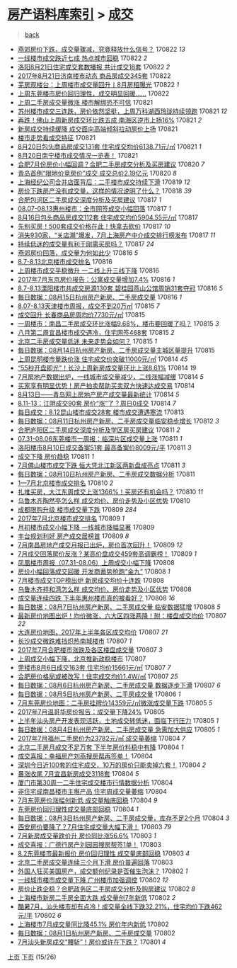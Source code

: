 [房产语料库索引](../../README.md)  > [成交](成交.md)
====
> [back](../README.md)

- [燕郊房价下跌，成交量骤减，究竟释放什么信号？](http://jkwz.applinzi.com/ittc/7004590943712576529.html#%E7%87%95%E9%83%8A%E6%88%BF%E4%BB%B7%E4%B8%8B%E8%B7%8C%EF%BC%8C%E6%88%90%E4%BA%A4%E9%87%8F%E9%AA%A4%E5%87%8F%EF%BC%8C%E7%A9%B6%E7%AB%9F%E9%87%8A%E6%94%BE%E4%BB%80%E4%B9%88%E4%BF%A1%E5%8F%B7%EF%BC%9F) 170822 *13* 
- [一线楼市成交跌近七成 热点城市回稳](http://jkwz.applinzi.com/ittc/7004586806417556497.html#%E4%B8%80%E7%BA%BF%E6%A5%BC%E5%B8%82%E6%88%90%E4%BA%A4%E8%B7%8C%E8%BF%91%E4%B8%83%E6%88%90+%E7%83%AD%E7%82%B9%E5%9F%8E%E5%B8%82%E5%9B%9E%E7%A8%B3) 170822 *2* 
- [洛阳8月21日住宅成交套数播报 共计成交18套](http://jkwz.applinzi.com/ittc/7004576062988878864.html#%E6%B4%9B%E9%98%B38%E6%9C%8821%E6%97%A5%E4%BD%8F%E5%AE%85%E6%88%90%E4%BA%A4%E5%A5%97%E6%95%B0%E6%92%AD%E6%8A%A5+%E5%85%B1%E8%AE%A1%E6%88%90%E4%BA%A418%E5%A5%97) 170822 *2* 
- [2017年8月21日济南楼市动态 商品房成交345套](http://jkwz.applinzi.com/ittc/7004552253036561424.html#2017%E5%B9%B48%E6%9C%8821%E6%97%A5%E6%B5%8E%E5%8D%97%E6%A5%BC%E5%B8%82%E5%8A%A8%E6%80%81+%E5%95%86%E5%93%81%E6%88%BF%E6%88%90%E4%BA%A4345%E5%A5%97) 170822  
- [芜房观楼台：上周楼市成交量回升丨8月房租曝光](http://jkwz.applinzi.com/ittc/7004541742337229840.html#%E8%8A%9C%E6%88%BF%E8%A7%82%E6%A5%BC%E5%8F%B0%EF%BC%9A%E4%B8%8A%E5%91%A8%E6%A5%BC%E5%B8%82%E6%88%90%E4%BA%A4%E9%87%8F%E5%9B%9E%E5%8D%87%E4%B8%A88%E6%9C%88%E6%88%BF%E7%A7%9F%E6%9B%9D%E5%85%89) 170822 *1* 
- [上周东莞楼市房价回归理性，成交明显回暖……](http://jkwz.applinzi.com/ittc/7004456074579804945.html#%E4%B8%8A%E5%91%A8%E4%B8%9C%E8%8E%9E%E6%A5%BC%E5%B8%82%E6%88%BF%E4%BB%B7%E5%9B%9E%E5%BD%92%E7%90%86%E6%80%A7%EF%BC%8C%E6%88%90%E4%BA%A4%E6%98%8E%E6%98%BE%E5%9B%9E%E6%9A%96%E2%80%A6%E2%80%A6) 170822  
- [上周二手房成交量微涨 楼市解绑恐不可信](http://jkwz.applinzi.com/ittc/7004327722531423248.html#%E4%B8%8A%E5%91%A8%E4%BA%8C%E6%89%8B%E6%88%BF%E6%88%90%E4%BA%A4%E9%87%8F%E5%BE%AE%E6%B6%A8+%E6%A5%BC%E5%B8%82%E8%A7%A3%E7%BB%91%E6%81%90%E4%B8%8D%E5%8F%AF%E4%BF%A1) 170821  
- [苏州楼市成交三连跌，房价依然坚挺，上周万科湖西玲珑持续领跑](http://jkwz.applinzi.com/ittc/7004307700975141904.html#%E8%8B%8F%E5%B7%9E%E6%A5%BC%E5%B8%82%E6%88%90%E4%BA%A4%E4%B8%89%E8%BF%9E%E8%B7%8C%EF%BC%8C%E6%88%BF%E4%BB%B7%E4%BE%9D%E7%84%B6%E5%9D%9A%E6%8C%BA%EF%BC%8C%E4%B8%8A%E5%91%A8%E4%B8%87%E7%A7%91%E6%B9%96%E8%A5%BF%E7%8E%B2%E7%8F%91%E6%8C%81%E7%BB%AD%E9%A2%86%E8%B7%91) 170821 *12* 
- [再跌！佛山上周新房成交环比跌五成 南海区逆市上扬16%](http://jkwz.applinzi.com/ittc/7004302791932380176.html#%E5%86%8D%E8%B7%8C%EF%BC%81%E4%BD%9B%E5%B1%B1%E4%B8%8A%E5%91%A8%E6%96%B0%E6%88%BF%E6%88%90%E4%BA%A4%E7%8E%AF%E6%AF%94%E8%B7%8C%E4%BA%94%E6%88%90+%E5%8D%97%E6%B5%B7%E5%8C%BA%E9%80%86%E5%B8%82%E4%B8%8A%E6%89%AC16%25) 170821 *2* 
- [新房成交持续缓降 成交面向高端倾斜拉动房价上扬](http://jkwz.applinzi.com/ittc/7004216918779888656.html#%E6%96%B0%E6%88%BF%E6%88%90%E4%BA%A4%E6%8C%81%E7%BB%AD%E7%BC%93%E9%99%8D+%E6%88%90%E4%BA%A4%E9%9D%A2%E5%90%91%E9%AB%98%E7%AB%AF%E5%80%BE%E6%96%9C%E6%8B%89%E5%8A%A8%E6%88%BF%E4%BB%B7%E4%B8%8A%E6%89%AC) 170821  
- [楼市走势看成交特征](http://jkwz.applinzi.com/ittc/7004216589300532241.html#%E6%A5%BC%E5%B8%82%E8%B5%B0%E5%8A%BF%E7%9C%8B%E6%88%90%E4%BA%A4%E7%89%B9%E5%BE%81) 170821  
- [8月20日包头商品房成交131套 住宅成交均价6138.71元/㎡](http://jkwz.applinzi.com/ittc/7004196465038328849.html#8%E6%9C%8820%E6%97%A5%E5%8C%85%E5%A4%B4%E5%95%86%E5%93%81%E6%88%BF%E6%88%90%E4%BA%A4131%E5%A5%97+%E4%BD%8F%E5%AE%85%E6%88%90%E4%BA%A4%E5%9D%87%E4%BB%B76138.71%E5%85%83%2F%E3%8E%A1) 170821 *1* 
- [8月20日南宁楼市成交情况一览表！](http://jkwz.applinzi.com/ittc/7004189137073341457.html#8%E6%9C%8820%E6%97%A5%E5%8D%97%E5%AE%81%E6%A5%BC%E5%B8%82%E6%88%90%E4%BA%A4%E6%83%85%E5%86%B5%E4%B8%80%E8%A7%88%E8%A1%A8%EF%BC%81) 170821  
- [合肥7月份房价小幅回调？合肥二手房成交分析及买房建议](http://jkwz.applinzi.com/ittc/7003947809047577617.html#%E5%90%88%E8%82%A57%E6%9C%88%E4%BB%BD%E6%88%BF%E4%BB%B7%E5%B0%8F%E5%B9%85%E5%9B%9E%E8%B0%83%EF%BC%9F%E5%90%88%E8%82%A5%E4%BA%8C%E6%89%8B%E6%88%BF%E6%88%90%E4%BA%A4%E5%88%86%E6%9E%90%E5%8F%8A%E4%B9%B0%E6%88%BF%E5%BB%BA%E8%AE%AE) 170820 *7* 
- [青岛首例“限地价竞房价”成交 成交总价2.19亿元](http://jkwz.applinzi.com/ittc/7003806505089106960.html#%E9%9D%92%E5%B2%9B%E9%A6%96%E4%BE%8B%E2%80%9C%E9%99%90%E5%9C%B0%E4%BB%B7%E7%AB%9E%E6%88%BF%E4%BB%B7%E2%80%9D%E6%88%90%E4%BA%A4+%E6%88%90%E4%BA%A4%E6%80%BB%E4%BB%B72.19%E4%BA%BF%E5%85%83) 170820 *8* 
- [上海经纪公司合并店面背后：二手楼市成交持续下滑](http://jkwz.applinzi.com/ittc/7003393462949643280.html#%E4%B8%8A%E6%B5%B7%E7%BB%8F%E7%BA%AA%E5%85%AC%E5%8F%B8%E5%90%88%E5%B9%B6%E5%BA%97%E9%9D%A2%E8%83%8C%E5%90%8E%EF%BC%9A%E4%BA%8C%E6%89%8B%E6%A5%BC%E5%B8%82%E6%88%90%E4%BA%A4%E6%8C%81%E7%BB%AD%E4%B8%8B%E6%BB%91) 170819 *12* 
- [房价下跌房产没有成交量，这样的情况说明了什么？](http://jkwz.applinzi.com/ittc/7003195132286075920.html#%E6%88%BF%E4%BB%B7%E4%B8%8B%E8%B7%8C%E6%88%BF%E4%BA%A7%E6%B2%A1%E6%9C%89%E6%88%90%E4%BA%A4%E9%87%8F%EF%BC%8C%E8%BF%99%E6%A0%B7%E7%9A%84%E6%83%85%E5%86%B5%E8%AF%B4%E6%98%8E%E4%BA%86%E4%BB%80%E4%B9%88%EF%BC%9F) 170818 *39* 
- [合肥包河区二手房成交深度分析及买房建议](http://jkwz.applinzi.com/ittc/7002800979454723088.html#%E5%90%88%E8%82%A5%E5%8C%85%E6%B2%B3%E5%8C%BA%E4%BA%8C%E6%89%8B%E6%88%BF%E6%88%90%E4%BA%A4%E6%B7%B1%E5%BA%A6%E5%88%86%E6%9E%90%E5%8F%8A%E4%B9%B0%E6%88%BF%E5%BB%BA%E8%AE%AE) 170817 *1* 
- [08.07-08.13惠州楼市：全市网签成交小幅回落](http://jkwz.applinzi.com/ittc/7002792954903921680.html#08.07-08.13%E6%83%A0%E5%B7%9E%E6%A5%BC%E5%B8%82%EF%BC%9A%E5%85%A8%E5%B8%82%E7%BD%91%E7%AD%BE%E6%88%90%E4%BA%A4%E5%B0%8F%E5%B9%85%E5%9B%9E%E8%90%BD) 170817 *1* 
- [8月16日包头商品房成交112套 住宅成交均价5904.55元/㎡](http://jkwz.applinzi.com/ittc/7002718649411175441.html#8%E6%9C%8816%E6%97%A5%E5%8C%85%E5%A4%B4%E5%95%86%E5%93%81%E6%88%BF%E6%88%90%E4%BA%A4112%E5%A5%97+%E4%BD%8F%E5%AE%85%E6%88%90%E4%BA%A4%E5%9D%87%E4%BB%B75904.55%E5%85%83%2F%E3%8E%A1) 170817  
- [先别买房！500套成交价格在此！快拿去砍价](http://jkwz.applinzi.com/ittc/7002705567720932368.html#%E5%85%88%E5%88%AB%E4%B9%B0%E6%88%BF%EF%BC%81500%E5%A5%97%E6%88%90%E4%BA%A4%E4%BB%B7%E6%A0%BC%E5%9C%A8%E6%AD%A4%EF%BC%81%E5%BF%AB%E6%8B%BF%E5%8E%BB%E7%A0%8D%E4%BB%B7) 170817 *10* 
- [消失930家，“关店潮”爆发，7月上海房产中介成交排行榜发布](http://jkwz.applinzi.com/ittc/7002705009748476944.html#%E6%B6%88%E5%A4%B1930%E5%AE%B6%EF%BC%8C%E2%80%9C%E5%85%B3%E5%BA%97%E6%BD%AE%E2%80%9D%E7%88%86%E5%8F%91%EF%BC%8C7%E6%9C%88%E4%B8%8A%E6%B5%B7%E6%88%BF%E4%BA%A7%E4%B8%AD%E4%BB%8B%E6%88%90%E4%BA%A4%E6%8E%92%E8%A1%8C%E6%A6%9C%E5%8F%91%E5%B8%83) 170817 *11* 
- [持续低迷的成交量有利于刚需买房吗？](http://jkwz.applinzi.com/ittc/7002641278855283728.html#%E6%8C%81%E7%BB%AD%E4%BD%8E%E8%BF%B7%E7%9A%84%E6%88%90%E4%BA%A4%E9%87%8F%E6%9C%89%E5%88%A9%E4%BA%8E%E5%88%9A%E9%9C%80%E4%B9%B0%E6%88%BF%E5%90%97%EF%BC%9F) 170817 *24* 
- [燕郊房价回落，成交量为何如此少](http://jkwz.applinzi.com/ittc/7002512715946656784.html#%E7%87%95%E9%83%8A%E6%88%BF%E4%BB%B7%E5%9B%9E%E8%90%BD%EF%BC%8C%E6%88%90%E4%BA%A4%E9%87%8F%E4%B8%BA%E4%BD%95%E5%A6%82%E6%AD%A4%E5%B0%91) 170816 *5* 
- [8.7-8.13北京楼市成交排名](http://jkwz.applinzi.com/ittc/7002435483756659728.html#8.7-8.13%E5%8C%97%E4%BA%AC%E6%A5%BC%E5%B8%82%E6%88%90%E4%BA%A4%E6%8E%92%E5%90%8D) 170816  
- [上周楼市成交平稳微升 一二线上升三线下降](http://jkwz.applinzi.com/ittc/7002434863259714577.html#%E4%B8%8A%E5%91%A8%E6%A5%BC%E5%B8%82%E6%88%90%E4%BA%A4%E5%B9%B3%E7%A8%B3%E5%BE%AE%E5%8D%87+%E4%B8%80%E4%BA%8C%E7%BA%BF%E4%B8%8A%E5%8D%87%E4%B8%89%E7%BA%BF%E4%B8%8B%E9%99%8D) 170816  
- [2017年7月东京房价报告：公寓成交量增加7.4%](http://jkwz.applinzi.com/ittc/7002417335586259985.html#2017%E5%B9%B47%E6%9C%88%E4%B8%9C%E4%BA%AC%E6%88%BF%E4%BB%B7%E6%8A%A5%E5%91%8A%EF%BC%9A%E5%85%AC%E5%AF%93%E6%88%90%E4%BA%A4%E9%87%8F%E5%A2%9E%E5%8A%A07.4%25) 170816 *1* 
- [8.7-8.13溧阳楼市共成交房源130套 碧桂园燕山公馆周销31套夺冠](http://jkwz.applinzi.com/ittc/7002397480338326545.html#8.7-8.13%E6%BA%A7%E9%98%B3%E6%A5%BC%E5%B8%82%E5%85%B1%E6%88%90%E4%BA%A4%E6%88%BF%E6%BA%90130%E5%A5%97+%E7%A2%A7%E6%A1%82%E5%9B%AD%E7%87%95%E5%B1%B1%E5%85%AC%E9%A6%86%E5%91%A8%E9%94%8031%E5%A5%97%E5%A4%BA%E5%86%A0) 170816 *5* 
- [每日数据：08月15日杭州房产新房、二手房成交量](http://jkwz.applinzi.com/ittc/7002185136790307857.html#%E6%AF%8F%E6%97%A5%E6%95%B0%E6%8D%AE%EF%BC%9A08%E6%9C%8815%E6%97%A5%E6%9D%AD%E5%B7%9E%E6%88%BF%E4%BA%A7%E6%96%B0%E6%88%BF%E3%80%81%E4%BA%8C%E6%89%8B%E6%88%BF%E6%88%90%E4%BA%A4%E9%87%8F) 170816 *1* 
- [8.07-8.13天津楼市周报，成交不到20万㎡](http://jkwz.applinzi.com/ittc/7002068701787194385.html#8.07-8.13%E5%A4%A9%E6%B4%A5%E6%A5%BC%E5%B8%82%E5%91%A8%E6%8A%A5%EF%BC%8C%E6%88%90%E4%BA%A4%E4%B8%8D%E5%88%B020%E4%B8%87%E3%8E%A1) 170815 *7* 
- [成交回升 长春商品房周均价7730元/㎡](http://jkwz.applinzi.com/ittc/7002052042141729809.html#%E6%88%90%E4%BA%A4%E5%9B%9E%E5%8D%87+%E9%95%BF%E6%98%A5%E5%95%86%E5%93%81%E6%88%BF%E5%91%A8%E5%9D%87%E4%BB%B77730%E5%85%83%2F%E3%8E%A1) 170815  
- [一周楼市：南昌二手房成交环比涨幅9.68%，楼市要回暖了吗？](http://jkwz.applinzi.com/ittc/7001970475851596816.html#%E4%B8%80%E5%91%A8%E6%A5%BC%E5%B8%82%EF%BC%9A%E5%8D%97%E6%98%8C%E4%BA%8C%E6%89%8B%E6%88%BF%E6%88%90%E4%BA%A4%E7%8E%AF%E6%AF%94%E6%B6%A8%E5%B9%859.68%25%EF%BC%8C%E6%A5%BC%E5%B8%82%E8%A6%81%E5%9B%9E%E6%9A%96%E4%BA%86%E5%90%97%EF%BC%9F) 170815 *3* 
- [八月第二周宜昌楼市成交遇冷，住宅网签468套](http://jkwz.applinzi.com/ittc/7001960006839436305.html#%E5%85%AB%E6%9C%88%E7%AC%AC%E4%BA%8C%E5%91%A8%E5%AE%9C%E6%98%8C%E6%A5%BC%E5%B8%82%E6%88%90%E4%BA%A4%E9%81%87%E5%86%B7%EF%BC%8C%E4%BD%8F%E5%AE%85%E7%BD%91%E7%AD%BE468%E5%A5%97) 170815 *2* 
- [北京二手房成交量低迷 未来走势会如何？](http://jkwz.applinzi.com/ittc/7001958482021188624.html#%E5%8C%97%E4%BA%AC%E4%BA%8C%E6%89%8B%E6%88%BF%E6%88%90%E4%BA%A4%E9%87%8F%E4%BD%8E%E8%BF%B7+%E6%9C%AA%E6%9D%A5%E8%B5%B0%E5%8A%BF%E4%BC%9A%E5%A6%82%E4%BD%95%EF%BC%9F) 170815 *1* 
- [每日数据：08月14日杭州房产新房、二手房成交量主城区量提升](http://jkwz.applinzi.com/ittc/7001814824936539153.html#%E6%AF%8F%E6%97%A5%E6%95%B0%E6%8D%AE%EF%BC%9A08%E6%9C%8814%E6%97%A5%E6%9D%AD%E5%B7%9E%E6%88%BF%E4%BA%A7%E6%96%B0%E6%88%BF%E3%80%81%E4%BA%8C%E6%89%8B%E6%88%BF%E6%88%90%E4%BA%A4%E9%87%8F%E4%B8%BB%E5%9F%8E%E5%8C%BA%E9%87%8F%E6%8F%90%E5%8D%87) 170815  
- [上周昆明楼市量跌价涨 住宅成交价突破11000元/㎡](http://jkwz.applinzi.com/ittc/7001715805967090704.html#%E4%B8%8A%E5%91%A8%E6%98%86%E6%98%8E%E6%A5%BC%E5%B8%82%E9%87%8F%E8%B7%8C%E4%BB%B7%E6%B6%A8+%E4%BD%8F%E5%AE%85%E6%88%90%E4%BA%A4%E4%BB%B7%E7%AA%81%E7%A0%B411000%E5%85%83%2F%E3%8E%A1) 170814 *45* 
- [“55秒开盘即光”！长沙上周新房成交量环比上涨8.61%](http://jkwz.applinzi.com/ittc/7001714274895135761.html#%E2%80%9C55%E7%A7%92%E5%BC%80%E7%9B%98%E5%8D%B3%E5%85%89%E2%80%9D%EF%BC%81%E9%95%BF%E6%B2%99%E4%B8%8A%E5%91%A8%E6%96%B0%E6%88%BF%E6%88%90%E4%BA%A4%E9%87%8F%E7%8E%AF%E6%AF%94%E4%B8%8A%E6%B6%A88.61%25) 170814 *19* 
- [7月房地产数据出炉，一线城市成交量减少，二线涨幅减缓](http://jkwz.applinzi.com/ittc/7001706275929588752.html#7%E6%9C%88%E6%88%BF%E5%9C%B0%E4%BA%A7%E6%95%B0%E6%8D%AE%E5%87%BA%E7%82%89%EF%BC%8C%E4%B8%80%E7%BA%BF%E5%9F%8E%E5%B8%82%E6%88%90%E4%BA%A4%E9%87%8F%E5%87%8F%E5%B0%91%EF%BC%8C%E4%BA%8C%E7%BA%BF%E6%B6%A8%E5%B9%85%E5%87%8F%E7%BC%93) 170814 *5* 
- [买家享有明显优势！房产拍卖帮助买卖双方快速达成交易](http://jkwz.applinzi.com/ittc/7001702908427764753.html#%E4%B9%B0%E5%AE%B6%E4%BA%AB%E6%9C%89%E6%98%8E%E6%98%BE%E4%BC%98%E5%8A%BF%EF%BC%81%E6%88%BF%E4%BA%A7%E6%8B%8D%E5%8D%96%E5%B8%AE%E5%8A%A9%E4%B9%B0%E5%8D%96%E5%8F%8C%E6%96%B9%E5%BF%AB%E9%80%9F%E8%BE%BE%E6%88%90%E4%BA%A4%E6%98%93) 170814  
- [8月13日——青岛网上房地产房产成交量最新统计](http://jkwz.applinzi.com/ittc/7001625256908030993.html#8%E6%9C%8813%E6%97%A5%E2%80%94%E2%80%94%E9%9D%92%E5%B2%9B%E7%BD%91%E4%B8%8A%E6%88%BF%E5%9C%B0%E4%BA%A7%E6%88%BF%E4%BA%A7%E6%88%90%E4%BA%A4%E9%87%8F%E6%9C%80%E6%96%B0%E7%BB%9F%E8%AE%A1) 170814 *5* 
- [8.11-13：江阴成交90套 房价“涨”了？周日0成交](http://jkwz.applinzi.com/ittc/7001590411653809168.html#8.11-13%EF%BC%9A%E6%B1%9F%E9%98%B4%E6%88%90%E4%BA%A490%E5%A5%97+%E6%88%BF%E4%BB%B7%E2%80%9C%E6%B6%A8%E2%80%9D%E4%BA%86%EF%BC%9F%E5%91%A8%E6%97%A50%E6%88%90%E4%BA%A4) 170814 *7* 
- [每日成交：8.12昆山楼市成交28套 楼市成交遭遇寒流](http://jkwz.applinzi.com/ittc/7001177972621706256.html#%E6%AF%8F%E6%97%A5%E6%88%90%E4%BA%A4%EF%BC%9A8.12%E6%98%86%E5%B1%B1%E6%A5%BC%E5%B8%82%E6%88%90%E4%BA%A428%E5%A5%97+%E6%A5%BC%E5%B8%82%E6%88%90%E4%BA%A4%E9%81%AD%E9%81%87%E5%AF%92%E6%B5%81) 170813  
- [每日数据：08月11日杭州房产新房、二手房成交量临安稳步增长](http://jkwz.applinzi.com/ittc/7000701323207771153.html#%E6%AF%8F%E6%97%A5%E6%95%B0%E6%8D%AE%EF%BC%9A08%E6%9C%8811%E6%97%A5%E6%9D%AD%E5%B7%9E%E6%88%BF%E4%BA%A7%E6%96%B0%E6%88%BF%E3%80%81%E4%BA%8C%E6%89%8B%E6%88%BF%E6%88%90%E4%BA%A4%E9%87%8F%E4%B8%B4%E5%AE%89%E7%A8%B3%E6%AD%A5%E5%A2%9E%E9%95%BF) 170812 *3* 
- [合肥庐阳区二手房成交深度分析及学区房买房建议](http://jkwz.applinzi.com/ittc/7000594038083027984.html#%E5%90%88%E8%82%A5%E5%BA%90%E9%98%B3%E5%8C%BA%E4%BA%8C%E6%89%8B%E6%88%BF%E6%88%90%E4%BA%A4%E6%B7%B1%E5%BA%A6%E5%88%86%E6%9E%90%E5%8F%8A%E5%AD%A6%E5%8C%BA%E6%88%BF%E4%B9%B0%E6%88%BF%E5%BB%BA%E8%AE%AE) 170811 *2* 
- [07.31-08.06东莞楼市一周报：临深片区成交量上涨](http://jkwz.applinzi.com/ittc/7000550154472784913.html#07.31-08.06%E4%B8%9C%E8%8E%9E%E6%A5%BC%E5%B8%82%E4%B8%80%E5%91%A8%E6%8A%A5%EF%BC%9A%E4%B8%B4%E6%B7%B1%E7%89%87%E5%8C%BA%E6%88%90%E4%BA%A4%E9%87%8F%E4%B8%8A%E6%B6%A8) 170811 *1* 
- [洛阳楼市8月10日成交备案51套 最高备案价8009元/平](http://jkwz.applinzi.com/ittc/7000488457406006288.html#%E6%B4%9B%E9%98%B3%E6%A5%BC%E5%B8%828%E6%9C%8810%E6%97%A5%E6%88%90%E4%BA%A4%E5%A4%87%E6%A1%8851%E5%A5%97+%E6%9C%80%E9%AB%98%E5%A4%87%E6%A1%88%E4%BB%B78009%E5%85%83%2F%E5%B9%B3) 170811 *3* 
- [成交下降 房价趋稳](http://jkwz.applinzi.com/ittc/7000456824011375633.html#%E6%88%90%E4%BA%A4%E4%B8%8B%E9%99%8D+%E6%88%BF%E4%BB%B7%E8%B6%8B%E7%A8%B3) 170811 *1* 
- [7月佛山楼市成交下跌 恒大凭北江新区两新盘成亮点](http://jkwz.applinzi.com/ittc/7000448578286519313.html#7%E6%9C%88%E4%BD%9B%E5%B1%B1%E6%A5%BC%E5%B8%82%E6%88%90%E4%BA%A4%E4%B8%8B%E8%B7%8C+%E6%81%92%E5%A4%A7%E5%87%AD%E5%8C%97%E6%B1%9F%E6%96%B0%E5%8C%BA%E4%B8%A4%E6%96%B0%E7%9B%98%E6%88%90%E4%BA%AE%E7%82%B9) 170811 *3* 
- [每日数据：08月10日杭州房产新房、二手房成交数据分析](http://jkwz.applinzi.com/ittc/7000347704738448401.html#%E6%AF%8F%E6%97%A5%E6%95%B0%E6%8D%AE%EF%BC%9A08%E6%9C%8810%E6%97%A5%E6%9D%AD%E5%B7%9E%E6%88%BF%E4%BA%A7%E6%96%B0%E6%88%BF%E3%80%81%E4%BA%8C%E6%89%8B%E6%88%BF%E6%88%90%E4%BA%A4%E6%95%B0%E6%8D%AE%E5%88%86%E6%9E%90) 170811  
- [1—7月北京楼市成交排名](http://jkwz.applinzi.com/ittc/7000217211057472529.html#1%E2%80%947%E6%9C%88%E5%8C%97%E4%BA%AC%E6%A5%BC%E5%B8%82%E6%88%90%E4%BA%A4%E6%8E%92%E5%90%8D) 170810 *2* 
- [扎堆买房，大江东周成交上涨1366%！买房还有机会吗？](http://jkwz.applinzi.com/ittc/7000137304709268497.html#%E6%89%8E%E5%A0%86%E4%B9%B0%E6%88%BF%EF%BC%8C%E5%A4%A7%E6%B1%9F%E4%B8%9C%E5%91%A8%E6%88%90%E4%BA%A4%E4%B8%8A%E6%B6%A81366%25%EF%BC%81%E4%B9%B0%E6%88%BF%E8%BF%98%E6%9C%89%E6%9C%BA%E4%BC%9A%E5%90%97%EF%BC%9F) 170810 *11* 
- [乌鲁木齐陶然亭怎么样 成交均价、房价走势及小区优势](http://jkwz.applinzi.com/ittc/7000116979376325648.html#%E4%B9%8C%E9%B2%81%E6%9C%A8%E9%BD%90%E9%99%B6%E7%84%B6%E4%BA%AD%E6%80%8E%E4%B9%88%E6%A0%B7+%E6%88%90%E4%BA%A4%E5%9D%87%E4%BB%B7%E3%80%81%E6%88%BF%E4%BB%B7%E8%B5%B0%E5%8A%BF%E5%8F%8A%E5%B0%8F%E5%8C%BA%E4%BC%98%E5%8A%BF) 170810  
- [成都限购升级 楼市成交量下跌](http://jkwz.applinzi.com/ittc/6999864690652759056.html#%E6%88%90%E9%83%BD%E9%99%90%E8%B4%AD%E5%8D%87%E7%BA%A7+%E6%A5%BC%E5%B8%82%E6%88%90%E4%BA%A4%E9%87%8F%E4%B8%8B%E8%B7%8C) 170809 *284* 
- [2017年7月北京楼市成交排名](http://jkwz.applinzi.com/ittc/6999845888053478417.html#2017%E5%B9%B47%E6%9C%88%E5%8C%97%E4%BA%AC%E6%A5%BC%E5%B8%82%E6%88%90%E4%BA%A4%E6%8E%92%E5%90%8D) 170809 *1* 
- [月初楼市成交小幅下降 一线城市降幅显著](http://jkwz.applinzi.com/ittc/6999831893875622928.html#%E6%9C%88%E5%88%9D%E6%A5%BC%E5%B8%82%E6%88%90%E4%BA%A4%E5%B0%8F%E5%B9%85%E4%B8%8B%E9%99%8D+%E4%B8%80%E7%BA%BF%E5%9F%8E%E5%B8%82%E9%99%8D%E5%B9%85%E6%98%BE%E8%91%97) 170809  
- [丰台规划利好 房产成交居榜首](http://jkwz.applinzi.com/ittc/6999812558150960145.html#%E4%B8%B0%E5%8F%B0%E8%A7%84%E5%88%92%E5%88%A9%E5%A5%BD+%E6%88%BF%E4%BA%A7%E6%88%90%E4%BA%A4%E5%B1%85%E6%A6%9C%E9%A6%96) 170809 *8* 
- [7月南昌房地产成交月报已出炉，房价首次回升！](http://jkwz.applinzi.com/ittc/6999810206996104208.html#7%E6%9C%88%E5%8D%97%E6%98%8C%E6%88%BF%E5%9C%B0%E4%BA%A7%E6%88%90%E4%BA%A4%E6%9C%88%E6%8A%A5%E5%B7%B2%E5%87%BA%E7%82%89%EF%BC%8C%E6%88%BF%E4%BB%B7%E9%A6%96%E6%AC%A1%E5%9B%9E%E5%8D%87%EF%BC%81) 170809 *12* 
- [7月成交回落房价反涨？某高价盘成交459套高调霸榜！](http://jkwz.applinzi.com/ittc/6999808967759627281.html#7%E6%9C%88%E6%88%90%E4%BA%A4%E5%9B%9E%E8%90%BD%E6%88%BF%E4%BB%B7%E5%8F%8D%E6%B6%A8%EF%BC%9F%E6%9F%90%E9%AB%98%E4%BB%B7%E7%9B%98%E6%88%90%E4%BA%A4459%E5%A5%97%E9%AB%98%E8%B0%83%E9%9C%B8%E6%A6%9C%EF%BC%81) 170809 *1* 
- [凤凰楼市周报（07.31-08.06）上周成交小幅下降](http://jkwz.applinzi.com/ittc/6999501778864047120.html#%E5%87%A4%E5%87%B0%E6%A5%BC%E5%B8%82%E5%91%A8%E6%8A%A5%EF%BC%8807.31-08.06%EF%BC%89%E4%B8%8A%E5%91%A8%E6%88%90%E4%BA%A4%E5%B0%8F%E5%B9%85%E4%B8%8B%E9%99%8D) 170808  
- [房价小幅回落成交回暖 开发商蓄势抢跑“金九”](http://jkwz.applinzi.com/ittc/6999498513380279313.html#%E6%88%BF%E4%BB%B7%E5%B0%8F%E5%B9%85%E5%9B%9E%E8%90%BD%E6%88%90%E4%BA%A4%E5%9B%9E%E6%9A%96+%E5%BC%80%E5%8F%91%E5%95%86%E8%93%84%E5%8A%BF%E6%8A%A2%E8%B7%91%E2%80%9C%E9%87%91%E4%B9%9D%E2%80%9D) 170808 *1* 
- [7月楼市成交TOP榜出炉 新房成交均价十连跌](http://jkwz.applinzi.com/ittc/6999488228653270033.html#7%E6%9C%88%E6%A5%BC%E5%B8%82%E6%88%90%E4%BA%A4TOP%E6%A6%9C%E5%87%BA%E7%82%89+%E6%96%B0%E6%88%BF%E6%88%90%E4%BA%A4%E5%9D%87%E4%BB%B7%E5%8D%81%E8%BF%9E%E8%B7%8C) 170808  
- [乌鲁木齐祥和湾怎么样 成交均价、房价走势及小区优势](http://jkwz.applinzi.com/ittc/6999435472118744080.html#%E4%B9%8C%E9%B2%81%E6%9C%A8%E9%BD%90%E7%A5%A5%E5%92%8C%E6%B9%BE%E6%80%8E%E4%B9%88%E6%A0%B7+%E6%88%90%E4%BA%A4%E5%9D%87%E4%BB%B7%E3%80%81%E6%88%BF%E4%BB%B7%E8%B5%B0%E5%8A%BF%E5%8F%8A%E5%B0%8F%E5%8C%BA%E4%BC%98%E5%8A%BF) 170808  
- [成交量连续四跌 下半年惠州楼市真的被看好？](http://jkwz.applinzi.com/ittc/6999308065185465360.html#%E6%88%90%E4%BA%A4%E9%87%8F%E8%BF%9E%E7%BB%AD%E5%9B%9B%E8%B7%8C+%E4%B8%8B%E5%8D%8A%E5%B9%B4%E6%83%A0%E5%B7%9E%E6%A5%BC%E5%B8%82%E7%9C%9F%E7%9A%84%E8%A2%AB%E7%9C%8B%E5%A5%BD%EF%BC%9F) 170808 *16* 
- [每日数据：08月7日杭州房产新房、二手房成交量 临安数据猛增](http://jkwz.applinzi.com/ittc/6999222301512696848.html#%E6%AF%8F%E6%97%A5%E6%95%B0%E6%8D%AE%EF%BC%9A08%E6%9C%887%E6%97%A5%E6%9D%AD%E5%B7%9E%E6%88%BF%E4%BA%A7%E6%96%B0%E6%88%BF%E3%80%81%E4%BA%8C%E6%89%8B%E6%88%BF%E6%88%90%E4%BA%A4%E9%87%8F+%E4%B8%B4%E5%AE%89%E6%95%B0%E6%8D%AE%E7%8C%9B%E5%A2%9E) 170808 *5* 
- [最新房价地图出炉！均价微涨，六大区四涨两降！附：楼盘成交均价](http://jkwz.applinzi.com/ittc/6999183389931078672.html#%E6%9C%80%E6%96%B0%E6%88%BF%E4%BB%B7%E5%9C%B0%E5%9B%BE%E5%87%BA%E7%82%89%EF%BC%81%E5%9D%87%E4%BB%B7%E5%BE%AE%E6%B6%A8%EF%BC%8C%E5%85%AD%E5%A4%A7%E5%8C%BA%E5%9B%9B%E6%B6%A8%E4%B8%A4%E9%99%8D%EF%BC%81%E9%99%84%EF%BC%9A%E6%A5%BC%E7%9B%98%E6%88%90%E4%BA%A4%E5%9D%87%E4%BB%B7) 170807 *22* 
- [大连房价地图，2017年上半年各区成交均价](http://jkwz.applinzi.com/ittc/6999098481510450192.html#%E5%A4%A7%E8%BF%9E%E6%88%BF%E4%BB%B7%E5%9C%B0%E5%9B%BE%EF%BC%8C2017%E5%B9%B4%E4%B8%8A%E5%8D%8A%E5%B9%B4%E5%90%84%E5%8C%BA%E6%88%90%E4%BA%A4%E5%9D%87%E4%BB%B7) 170807 *21* 
- [长沙成交微跌难挡炽热南城楼市](http://jkwz.applinzi.com/ittc/6999080201634710545.html#%E9%95%BF%E6%B2%99%E6%88%90%E4%BA%A4%E5%BE%AE%E8%B7%8C%E9%9A%BE%E6%8C%A1%E7%82%BD%E7%83%AD%E5%8D%97%E5%9F%8E%E6%A5%BC%E5%B8%82) 170807 *1* 
- [2017年7月合肥楼市涨跌及各区楼盘成交量](http://jkwz.applinzi.com/ittc/6999048602931168273.html#2017%E5%B9%B47%E6%9C%88%E5%90%88%E8%82%A5%E6%A5%BC%E5%B8%82%E6%B6%A8%E8%B7%8C%E5%8F%8A%E5%90%84%E5%8C%BA%E6%A5%BC%E7%9B%98%E6%88%90%E4%BA%A4%E9%87%8F) 170807 *3* 
- [上周成交小幅下降，北京推新政稳楼市](http://jkwz.applinzi.com/ittc/6998995835508229137.html#%E4%B8%8A%E5%91%A8%E6%88%90%E4%BA%A4%E5%B0%8F%E5%B9%85%E4%B8%8B%E9%99%8D%EF%BC%8C%E5%8C%97%E4%BA%AC%E6%8E%A8%E6%96%B0%E6%94%BF%E7%A8%B3%E6%A5%BC%E5%B8%82) 170807  
- [莞楼市8月6日成交163套 住宅均价15661元/㎡](http://jkwz.applinzi.com/ittc/6998993287283999761.html#%E8%8E%9E%E6%A5%BC%E5%B8%828%E6%9C%886%E6%97%A5%E6%88%90%E4%BA%A4163%E5%A5%97+%E4%BD%8F%E5%AE%85%E5%9D%87%E4%BB%B715661%E5%85%83%2F%E3%8E%A1) 170807 *7* 
- [合肥房价格局或被改写！住宅成交均价1.4W/㎡](http://jkwz.applinzi.com/ittc/6998984922273154064.html#%E5%90%88%E8%82%A5%E6%88%BF%E4%BB%B7%E6%A0%BC%E5%B1%80%E6%88%96%E8%A2%AB%E6%94%B9%E5%86%99%EF%BC%81%E4%BD%8F%E5%AE%85%E6%88%90%E4%BA%A4%E5%9D%87%E4%BB%B71.4W%2F%E3%8E%A1) 170807 *25* 
- [每日数据：08月6日杭州房产新房、二手房成交量 数据逐步下滑](http://jkwz.applinzi.com/ittc/6998843457807057936.html#%E6%AF%8F%E6%97%A5%E6%95%B0%E6%8D%AE%EF%BC%9A08%E6%9C%886%E6%97%A5%E6%9D%AD%E5%B7%9E%E6%88%BF%E4%BA%A7%E6%96%B0%E6%88%BF%E3%80%81%E4%BA%8C%E6%89%8B%E6%88%BF%E6%88%90%E4%BA%A4%E9%87%8F+%E6%95%B0%E6%8D%AE%E9%80%90%E6%AD%A5%E4%B8%8B%E6%BB%91) 170807 *6* 
- [每日数据：08月5日杭州房产新房、二手房成交量](http://jkwz.applinzi.com/ittc/6998474422602957841.html#%E6%AF%8F%E6%97%A5%E6%95%B0%E6%8D%AE%EF%BC%9A08%E6%9C%885%E6%97%A5%E6%9D%AD%E5%B7%9E%E6%88%BF%E4%BA%A7%E6%96%B0%E6%88%BF%E3%80%81%E4%BA%8C%E6%89%8B%E6%88%BF%E6%88%90%E4%BA%A4%E9%87%8F) 170806 *1* 
- [7月东莞房价地图：二手房挂牌价14359元/㎡微涨成交量下跌](http://jkwz.applinzi.com/ittc/6998381178581943312.html#7%E6%9C%88%E4%B8%9C%E8%8E%9E%E6%88%BF%E4%BB%B7%E5%9C%B0%E5%9B%BE%EF%BC%9A%E4%BA%8C%E6%89%8B%E6%88%BF%E6%8C%82%E7%89%8C%E4%BB%B714359%E5%85%83%2F%E3%8E%A1%E5%BE%AE%E6%B6%A8%E6%88%90%E4%BA%A4%E9%87%8F%E4%B8%8B%E8%B7%8C) 170805 *5* 
- [2017年7月温哥华房价报告：成交量下降24%](http://jkwz.applinzi.com/ittc/6998354885349999632.html#2017%E5%B9%B47%E6%9C%88%E6%B8%A9%E5%93%A5%E5%8D%8E%E6%88%BF%E4%BB%B7%E6%8A%A5%E5%91%8A%EF%BC%9A%E6%88%90%E4%BA%A4%E9%87%8F%E4%B8%8B%E9%99%8D24%25) 170805  
- [上半年汕头房产开发表现活跃，土地成交转低迷，面临下行压力](http://jkwz.applinzi.com/ittc/6998319338942366736.html#%E4%B8%8A%E5%8D%8A%E5%B9%B4%E6%B1%95%E5%A4%B4%E6%88%BF%E4%BA%A7%E5%BC%80%E5%8F%91%E8%A1%A8%E7%8E%B0%E6%B4%BB%E8%B7%83%EF%BC%8C%E5%9C%9F%E5%9C%B0%E6%88%90%E4%BA%A4%E8%BD%AC%E4%BD%8E%E8%BF%B7%EF%BC%8C%E9%9D%A2%E4%B8%B4%E4%B8%8B%E8%A1%8C%E5%8E%8B%E5%8A%9B) 170805 *1* 
- [每日数据：08月4日杭州房产新房、二手房成交量 急需加大供应](http://jkwz.applinzi.com/ittc/6998104152763532304.html#%E6%AF%8F%E6%97%A5%E6%95%B0%E6%8D%AE%EF%BC%9A08%E6%9C%884%E6%97%A5%E6%9D%AD%E5%B7%9E%E6%88%BF%E4%BA%A7%E6%96%B0%E6%88%BF%E3%80%81%E4%BA%8C%E6%89%8B%E6%88%BF%E6%88%90%E4%BA%A4%E9%87%8F+%E6%80%A5%E9%9C%80%E5%8A%A0%E5%A4%A7%E4%BE%9B%E5%BA%94) 170805 *1* 
- [2017年7月福州二手房价为23782元/㎡ 成交量萎缩](http://jkwz.applinzi.com/ittc/6997942421345010704.html#2017%E5%B9%B47%E6%9C%88%E7%A6%8F%E5%B7%9E%E4%BA%8C%E6%89%8B%E6%88%BF%E4%BB%B7%E4%B8%BA23782%E5%85%83%2F%E3%8E%A1+%E6%88%90%E4%BA%A4%E9%87%8F%E8%90%8E%E7%BC%A9) 170804 *7* 
- [北京二手房月成交不足万套 下半年房价料稳中有降](http://jkwz.applinzi.com/ittc/6997942217522807824.html#%E5%8C%97%E4%BA%AC%E4%BA%8C%E6%89%8B%E6%88%BF%E6%9C%88%E6%88%90%E4%BA%A4%E4%B8%8D%E8%B6%B3%E4%B8%87%E5%A5%97+%E4%B8%8B%E5%8D%8A%E5%B9%B4%E6%88%BF%E4%BB%B7%E6%96%99%E7%A8%B3%E4%B8%AD%E6%9C%89%E9%99%8D) 170804 *1* 
- [成交喜报：幸福房产刘燕搜房帮再签单！](http://jkwz.applinzi.com/ittc/6997936453701862416.html#%E6%88%90%E4%BA%A4%E5%96%9C%E6%8A%A5%EF%BC%9A%E5%B9%B8%E7%A6%8F%E6%88%BF%E4%BA%A7%E5%88%98%E7%87%95%E6%90%9C%E6%88%BF%E5%B8%AE%E5%86%8D%E7%AD%BE%E5%8D%95%EF%BC%81) 170804  
- [深圳今日近100套的住宅成交，10万的房价只能卖掉六套！](http://jkwz.applinzi.com/ittc/6997909166180795409.html#%E6%B7%B1%E5%9C%B3%E4%BB%8A%E6%97%A5%E8%BF%91100%E5%A5%97%E7%9A%84%E4%BD%8F%E5%AE%85%E6%88%90%E4%BA%A4%EF%BC%8C10%E4%B8%87%E7%9A%84%E6%88%BF%E4%BB%B7%E5%8F%AA%E8%83%BD%E5%8D%96%E6%8E%89%E5%85%AD%E5%A5%97%EF%BC%81) 170804 *2* 
- [暴涨收尾 7月宜昌新房成交3118套](http://jkwz.applinzi.com/ittc/6997901641108685841.html#%E6%9A%B4%E6%B6%A8%E6%94%B6%E5%B0%BE+7%E6%9C%88%E5%AE%9C%E6%98%8C%E6%96%B0%E6%88%BF%E6%88%90%E4%BA%A43118%E5%A5%97) 170804 *5* 
- [厦门市第30周一二手住宅成交楼市行情数据分析](http://jkwz.applinzi.com/ittc/6997862918723732496.html#%E5%8E%A6%E9%97%A8%E5%B8%82%E7%AC%AC30%E5%91%A8%E4%B8%80%E4%BA%8C%E6%89%8B%E4%BD%8F%E5%AE%85%E6%88%90%E4%BA%A4%E6%A5%BC%E5%B8%82%E8%A1%8C%E6%83%85%E6%95%B0%E6%8D%AE%E5%88%86%E6%9E%90) 170804  
- [非住宅成南昌楼市主推产品 住宅周成交量萎缩](http://jkwz.applinzi.com/ittc/6997835497198863376.html#%E9%9D%9E%E4%BD%8F%E5%AE%85%E6%88%90%E5%8D%97%E6%98%8C%E6%A5%BC%E5%B8%82%E4%B8%BB%E6%8E%A8%E4%BA%A7%E5%93%81+%E4%BD%8F%E5%AE%85%E5%91%A8%E6%88%90%E4%BA%A4%E9%87%8F%E8%90%8E%E7%BC%A9) 170804  
- [7月东莞房价涨幅创新低 成交量触底回稳](http://jkwz.applinzi.com/ittc/6997809867824563216.html#7%E6%9C%88%E4%B8%9C%E8%8E%9E%E6%88%BF%E4%BB%B7%E6%B6%A8%E5%B9%85%E5%88%9B%E6%96%B0%E4%BD%8E+%E6%88%90%E4%BA%A4%E9%87%8F%E8%A7%A6%E5%BA%95%E5%9B%9E%E7%A8%B3) 170804 *9* 
- [东莞房价回归理性成交量底部回稳](http://jkwz.applinzi.com/ittc/6997780485215093777.html#%E4%B8%9C%E8%8E%9E%E6%88%BF%E4%BB%B7%E5%9B%9E%E5%BD%92%E7%90%86%E6%80%A7%E6%88%90%E4%BA%A4%E9%87%8F%E5%BA%95%E9%83%A8%E5%9B%9E%E7%A8%B3) 170804 *1* 
- [每日数据：08月3日杭州房产新房、二手房成交量，库存不足2个月](http://jkwz.applinzi.com/ittc/6997731328521667600.html#%E6%AF%8F%E6%97%A5%E6%95%B0%E6%8D%AE%EF%BC%9A08%E6%9C%883%E6%97%A5%E6%9D%AD%E5%B7%9E%E6%88%BF%E4%BA%A7%E6%96%B0%E6%88%BF%E3%80%81%E4%BA%8C%E6%89%8B%E6%88%BF%E6%88%90%E4%BA%A4%E9%87%8F%EF%BC%8C%E5%BA%93%E5%AD%98%E4%B8%8D%E8%B6%B32%E4%B8%AA%E6%9C%88) 170804 *3* 
- [西安房价要降了？7月住宅成交量大幅下滑！](http://jkwz.applinzi.com/ittc/6997643669556167696.html#%E8%A5%BF%E5%AE%89%E6%88%BF%E4%BB%B7%E8%A6%81%E9%99%8D%E4%BA%86%EF%BC%9F7%E6%9C%88%E4%BD%8F%E5%AE%85%E6%88%90%E4%BA%A4%E9%87%8F%E5%A4%A7%E5%B9%85%E4%B8%8B%E6%BB%91%EF%BC%81) 170803 *79* 
- [7月新房成交量跌价升 房价同比涨56.6%](http://jkwz.applinzi.com/ittc/6997545179895301137.html#7%E6%9C%88%E6%96%B0%E6%88%BF%E6%88%90%E4%BA%A4%E9%87%8F%E8%B7%8C%E4%BB%B7%E5%8D%87+%E6%88%BF%E4%BB%B7%E5%90%8C%E6%AF%94%E6%B6%A856.6%25) 170803 *1* 
- [成交喜报：广德行房产刘园园搜房帮签1单！](http://jkwz.applinzi.com/ittc/6997534112691520528.html#%E6%88%90%E4%BA%A4%E5%96%9C%E6%8A%A5%EF%BC%9A%E5%B9%BF%E5%BE%B7%E8%A1%8C%E6%88%BF%E4%BA%A7%E5%88%98%E5%9B%AD%E5%9B%AD%E6%90%9C%E6%88%BF%E5%B8%AE%E7%AD%BE1%E5%8D%95%EF%BC%81) 170803  
- [8.2东莞楼市最新报价 房价回归理性 成交量底部回稳](http://jkwz.applinzi.com/ittc/6997532286277649424.html#8.2%E4%B8%9C%E8%8E%9E%E6%A5%BC%E5%B8%82%E6%9C%80%E6%96%B0%E6%8A%A5%E4%BB%B7+%E6%88%BF%E4%BB%B7%E5%9B%9E%E5%BD%92%E7%90%86%E6%80%A7+%E6%88%90%E4%BA%A4%E9%87%8F%E5%BA%95%E9%83%A8%E5%9B%9E%E7%A8%B3) 170803 *4* 
- [北京二手房成交量连续三个月下滑  房价普遍回落](http://jkwz.applinzi.com/ittc/6997360522532750352.html#%E5%8C%97%E4%BA%AC%E4%BA%8C%E6%89%8B%E6%88%BF%E6%88%90%E4%BA%A4%E9%87%8F%E8%BF%9E%E7%BB%AD%E4%B8%89%E4%B8%AA%E6%9C%88%E4%B8%8B%E6%BB%91++%E6%88%BF%E4%BB%B7%E6%99%AE%E9%81%8D%E5%9B%9E%E8%90%BD) 170803  
- [外国人狂买美国房产，成交额创纪录是否催生泡沫？](http://jkwz.applinzi.com/ittc/6997325677123339281.html#%E5%A4%96%E5%9B%BD%E4%BA%BA%E7%8B%82%E4%B9%B0%E7%BE%8E%E5%9B%BD%E6%88%BF%E4%BA%A7%EF%BC%8C%E6%88%90%E4%BA%A4%E9%A2%9D%E5%88%9B%E7%BA%AA%E5%BD%95%E6%98%AF%E5%90%A6%E5%82%AC%E7%94%9F%E6%B3%A1%E6%B2%AB%EF%BC%9F) 170802 *1* 
- [一线城市楼市成交量下降 广州楼市加强调控](http://jkwz.applinzi.com/ittc/6997306183848035345.html#%E4%B8%80%E7%BA%BF%E5%9F%8E%E5%B8%82%E6%A5%BC%E5%B8%82%E6%88%90%E4%BA%A4%E9%87%8F%E4%B8%8B%E9%99%8D+%E5%B9%BF%E5%B7%9E%E6%A5%BC%E5%B8%82%E5%8A%A0%E5%BC%BA%E8%B0%83%E6%8E%A7) 170802 *12* 
- [房价止跌企稳？合肥政务区二手房成交分析及购房建议](http://jkwz.applinzi.com/ittc/6997233027229680657.html#%E6%88%BF%E4%BB%B7%E6%AD%A2%E8%B7%8C%E4%BC%81%E7%A8%B3%EF%BC%9F%E5%90%88%E8%82%A5%E6%94%BF%E5%8A%A1%E5%8C%BA%E4%BA%8C%E6%89%8B%E6%88%BF%E6%88%90%E4%BA%A4%E5%88%86%E6%9E%90%E5%8F%8A%E8%B4%AD%E6%88%BF%E5%BB%BA%E8%AE%AE) 170802 *8* 
- [上海楼市新房二手房全面大跌 成交量创7年新低](http://jkwz.applinzi.com/ittc/6997230153732981777.html#%E4%B8%8A%E6%B5%B7%E6%A5%BC%E5%B8%82%E6%96%B0%E6%88%BF%E4%BA%8C%E6%89%8B%E6%88%BF%E5%85%A8%E9%9D%A2%E5%A4%A7%E8%B7%8C+%E6%88%90%E4%BA%A4%E9%87%8F%E5%88%9B7%E5%B9%B4%E6%96%B0%E4%BD%8E) 170802 *2* 
- [酷暑7月，汕头楼市却有点冷！成交量全线下跌32.21%，住宅均价下跌462元/平](http://jkwz.applinzi.com/ittc/6997155568341746704.html#%E9%85%B7%E6%9A%917%E6%9C%88%EF%BC%8C%E6%B1%95%E5%A4%B4%E6%A5%BC%E5%B8%82%E5%8D%B4%E6%9C%89%E7%82%B9%E5%86%B7%EF%BC%81%E6%88%90%E4%BA%A4%E9%87%8F%E5%85%A8%E7%BA%BF%E4%B8%8B%E8%B7%8C32.21%25%EF%BC%8C%E4%BD%8F%E5%AE%85%E5%9D%87%E4%BB%B7%E4%B8%8B%E8%B7%8C462%E5%85%83%2F%E5%B9%B3) 170802 *6* 
- [上海楼市7月成交量同比降45.1% 房价年内新低](http://jkwz.applinzi.com/ittc/6997107816413004817.html#%E4%B8%8A%E6%B5%B7%E6%A5%BC%E5%B8%827%E6%9C%88%E6%88%90%E4%BA%A4%E9%87%8F%E5%90%8C%E6%AF%94%E9%99%8D45.1%25+%E6%88%BF%E4%BB%B7%E5%B9%B4%E5%86%85%E6%96%B0%E4%BD%8E) 170802  
- [每日数据：08月1日杭州房产新房、二手房成交量](http://jkwz.applinzi.com/ittc/6996993783382934545.html#%E6%AF%8F%E6%97%A5%E6%95%B0%E6%8D%AE%EF%BC%9A08%E6%9C%881%E6%97%A5%E6%9D%AD%E5%B7%9E%E6%88%BF%E4%BA%A7%E6%96%B0%E6%88%BF%E3%80%81%E4%BA%8C%E6%89%8B%E6%88%BF%E6%88%90%E4%BA%A4%E9%87%8F) 170802  
- [7月汕头新房成交“腰斩”！房价或许在下跌？](http://jkwz.applinzi.com/ittc/6996785677856146449.html#7%E6%9C%88%E6%B1%95%E5%A4%B4%E6%96%B0%E6%88%BF%E6%88%90%E4%BA%A4%E2%80%9C%E8%85%B0%E6%96%A9%E2%80%9D%EF%BC%81%E6%88%BF%E4%BB%B7%E6%88%96%E8%AE%B8%E5%9C%A8%E4%B8%8B%E8%B7%8C%EF%BC%9F) 170801 *4* 


 [上页](成交16.md) [下页](成交14.md)          (15/26)